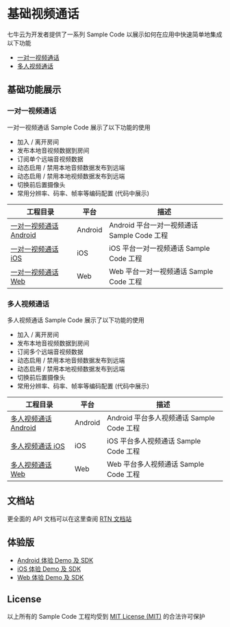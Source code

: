 # 基础视频通话

七牛云为开发者提供了一系列 Sample Code 以展示如何在应用中快速简单地集成以下功能

- [一对一视频通话](#一对一视频通话)
- [多人视频通话](#多人视频通话)

## 基础功能展示

### 一对一视频通话

一对一视频通话 Sample Code 展示了以下功能的使用

- 加入 / 离开房间
- 发布本地音视频数据到房间
- 订阅单个远端音视频数据
- 动态启用 / 禁用本地音频数据发布到远端
- 动态启用 / 禁用本地视频数据发布到远端
- 切换前后置摄像头
- 常用分辨率、码率、帧率等编码配置 (代码中展示)

| 工程目录                                                     | 平台    | 描述                                        |
| ------------------------------------------------------------ | ------- | ------------------------------------------- |
| [一对一视频通话 Android](./One-On-One-Video/One-On-One-Video-Android) | Android | Android 平台一对一视频通话 Sample Code 工程 |
| [一对一视频通话 iOS](./One-On-One-Video/One-On-One-Video-iOS) | iOS     | iOS 平台一对一视频通话 Sample Code 工程     |
| [一对一视频通话 Web](./One-On-One-Video/One-On-One-Video-Web) | Web     | Web 平台一对一视频通话 Sample Code 工程     |

### 多人视频通话

多人视频通话 Sample Code 展示了以下功能的使用

- 加入 / 离开房间
- 发布本地音视频数据到房间
- 订阅多个远端音视频数据
- 动态启用 / 禁用本地音频数据发布到远端
- 动态启用 / 禁用本地视频数据发布到远端
- 切换前后置摄像头
- 常用分辨率、码率、帧率等编码配置 (代码中展示)

| 工程目录                                                  | 平台    | 描述                                      |
| --------------------------------------------------------- | ------- | ----------------------------------------- |
| [多人视频通话 Android](./Group-Video/Group-Video-Android) | Android | Android 平台多人视频通话 Sample Code 工程 |
| [多人视频通话 iOS](./Group-Video/Group-Video-iOS)         | iOS     | iOS 平台多人视频通话 Sample Code 工程     |
| [多人视频通话 Web](./Group-Video/Group-Video-Web)         | Web     | Web 平台多人视频通话 Sample Code 工程     |

## 文档站

更全面的 API 文档可以在这里查阅 [RTN 文档站](https://developer.qiniu.com/rtc/8802/pd-overview)

## 体验版

- [Android 体验 Demo 及 SDK](https://github.com/pili-engineering/QNRTC-Android)
- [iOS 体验 Demo 及 SDK](https://github.com/pili-engineering/QNRTC-iOS)
- [Web 体验 Demo 及 SDK](https://github.com/pili-engineering/QNRTC-Web)

## License

以上所有的 Sample Code 工程均受到  [MIT License (MIT)](LICENSE.md) 的合法许可保护
